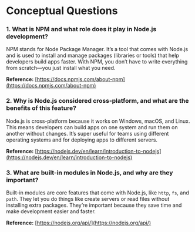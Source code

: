 # Conceptual Questions



### 1. What is NPM and what role does it play in Node.js development?

NPM stands for Node Package Manager. It’s a tool that comes with Node.js and is used to install and manage packages (libraries or tools) that help developers build apps faster. With NPM, you don’t have to write everything from scratch—you just install what you need.

**Reference:** [https://docs.npmjs.com/about-npm](https://docs.npmjs.com/about-npm)



### 2. Why is Node.js considered cross-platform, and what are the benefits of this feature?

Node.js is cross-platform because it works on Windows, macOS, and Linux. This means developers can build apps on one system and run them on another without changes. It’s super useful for teams using different operating systems and for deploying apps to different servers.

**Reference:** [https://nodejs.dev/en/learn/introduction-to-nodejs](https://nodejs.dev/en/learn/introduction-to-nodejs)



### 3. What are built-in modules in Node.js, and why are they important?

Built-in modules are core features that come with Node.js, like `http`, `fs`, and `path`. They let you do things like create servers or read files without installing extra packages. They’re important because they save time and make development easier and faster.

**Reference:** [https://nodejs.org/api/](https://nodejs.org/api/)

